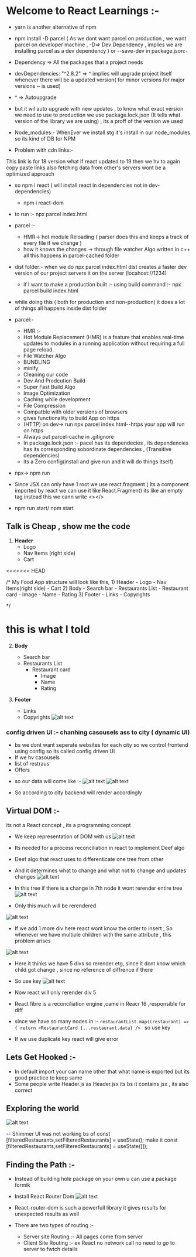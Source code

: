 
# Welcome to React Learnings :-
- yarn is another alternative of npm
- npm install -D parcel ( As we dont want parcel on production , we want parcel on developer machine , -D=> Dev Dependency , implies we are installing parcel as a dev dependency ) or --save-dev
in package.json:-
- Dependency => All the packages that a project needs
- devDependencies: "^2.8.2"  => ^ implies will upgrade project itself  whenever there will be a updated version( for minor versions for major versions ~ is used)
- ^ =>  Autoupgrade

- but it wil auto upgrade with new updates , to know what exact version we need to use to production we use package.lock.json (It tells what version of the library we are using) , its a proff of the version we used 

- Node_modules:-
WhenEver we install stg it's install in our node_modules so its kind of DB for NPM


- Problem with cdn links:-
<script crossorigin src="https://unpkg.com/react@18/umd/react.development.js"></script>
This link is for 18 version what if react updated to 19 then we hv to again copy paste links
also fetching data from other's servers wont be a optimized approach

- so npm i react ( will install react in dependencies not in dev-dependencies)
  - npm i react-dom

- to run :- npx parcel index.html

- parcel :-
  - HMR-> hot module Reloading ( parser does this and keeps a track of every file if we change )
  - how it knows the changes -> through file watcher Algo written in c++ all this happens in parcel-cached folder

- dist folder:- when we do npx parcel index.html dist creates a faster dev version of our project servers it on the server (locahost://1234)
  - if I want to make a production built :- using build command :- npx parcel build index.html 

- while doing this ( both for production and non-production)  it does a lot of things all happens inside dist folder 
- parcel:-
  -  HMR :-
    - Hot Module Replacement (HMR) is a feature that enables real-time updates to modules in a running application without requiring a full page reload.
  -  File Watcher Algo
  -  BUNDLING
  -  minify
  - Cleaning our code
  - Dev And Prodcution Build
  - Super Fast Build Algo
  - Image Optimization
  - Caching while development 
  - File Compression
  - Compatble with older versions of  browsers
  - gives functionality to build App on https 
  - (HTTP) on dev-> run npx parcel index.html--https your app will run on https
  - Always put parcel-cache in .gitignore 
  - In package.lock.json :- pacel has its dependecies , its dependencies has its corresponding sobordinate dependencies , (Transitive dependencies)
  - its a Zero config(install and give run and it will do things itself)


- npx-> npm run 
-  Since JSX can only have 1 root we use react.fragment ( Its a component imported by react  we can use it like React.Fragment)  its like an empty tag  instead this we cann write <></> 

- npm run start/ npm start 

##  Talk is Cheap , show me the code 
1. **Header**
   - Logo
   - Nav Items (right side)
   - Cart

<<<<<<< HEAD
<!-- Talk is Cheap , show me the code -->
/* My Food App structure will look like this, 
            1) Header
                - Logo
                - Nav Items(right side)
                - Cart
            2) Body
                - Search bar
                - Restaurants List
                    - Restaurant card
                        - Image
                        - Name
                        - Rating
            3) Footer
                - Links
                - Copyrights
       
*/

this is what I told
=======
2. **Body**
   - Search bar
   - Restaurants List
     - Restaurant card
       - Image
       - Name
       - Rating

3. **Footer**
   - Links
   - Copyrights
![alt text](image.png)


### config driven UI :- chanhing casousels ass to city ( dynamic UI)
- bs we dont want seperate websites for each city so we control frontend using config so its called config driven UI 
- If we hv casousels
- list of restraus 
- Offers

* so our data will come like :-
![alt text](image.png)
![alt text](image-1.png)

* So according to city backend will render accordingly 

## Virtual DOM :-
its not a React concept , its a programming concept 
- We keep representation of DOM with us 
![alt text](image-2.png)

- Its needed for a process reconciliation in react to implement Deef algo 
- Deef  algo that react uses to differenticate one tree from other 
- And it determines what to change and what not to change and updates changes
![alt text](image-3.png)
- In this tree if there is a change in 7th node it wont rerender entire tree
![alt text](image-4.png)
- Only this much will be rerendered 

![alt text](image-5.png)
- If we add 1 more div here react wont know the order to insert , So whenever we have multiple children with the same attribute , this problem arises 

![alt text](image-6.png)

- Here it thinks we have 5 divs so rerender etg, since it dont know which child got change , since no reference of diffrence if there
- So use key 
![alt text](image-7.png)

- Now react will only rerender div 5

- React fibre is a reconciliation engine ,came in Reacr 16 ,responsible for diff 

- since we have so many nodes in :-
`restaurantList.map((restaurant) =>{
                  return <RestaurantCard {...restaurant.data} />
` so use key
- If we use duplicate key react will give error

## Lets Get Hooked :-
- In default import your can name other that what name is exported  but its good practice to keep same 
- Some people write Header.js as Header.jsx its bs it contains jsx , its also correct 
 
## Exploring the world
![alt text](image-8.png)

-- Shimmer UI was not working bs of 
    const [filteredRestaurants,setFilteredRestaurants] = useState(); 
    make it   const [filteredRestaurants,setFilteredRestaurants] = useState([]); 

## Finding the Path :-
- Instead of building hole package on your own u can use a  package  formik

- Install React Router Dom 
![alt text](image-9.png)
- React-router-dom is such a powerfull library it gives results for unexpected results as well 

- There are two types of routing :-
  -  Server site Routing :- All pages come from server 
  - Client Site Routing :- ex React no network call no need to go to server to fwtch details 
